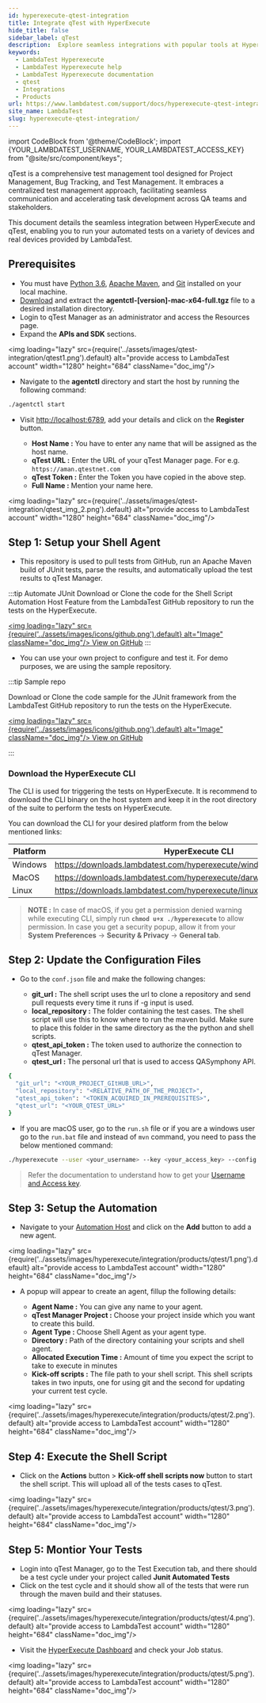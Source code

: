 ```yaml
---
id: hyperexecute-qtest-integration
title: Integrate qTest with HyperExecute
hide_title: false
sidebar_label: qTest
description:  Explore seamless integrations with popular tools at HyperExecute. Enhance your testing workflow for faster, efficient cross-browser testing.
keywords:
  - LambdaTest Hyperexecute
  - LambdaTest Hyperexecute help
  - LambdaTest Hyperexecute documentation
  - qtest
  - Integrations
  - Products
url: https://www.lambdatest.com/support/docs/hyperexecute-qtest-integration/
site_name: LambdaTest
slug: hyperexecute-qtest-integration/
---
```


import CodeBlock from '@theme/CodeBlock';
import {YOUR_LAMBDATEST_USERNAME, YOUR_LAMBDATEST_ACCESS_KEY} from "@site/src/component/keys";

<script type="application/ld+json"
      dangerouslySetInnerHTML={{ __html: JSON.stringify({
       "@context": "https://schema.org",
        "@type": "BreadcrumbList",
        "itemListElement": [{
          "@type": "ListItem",
          "position": 1,
          "name": "Home",
          "item": "https://www.lambdatest.com"
        },{
          "@type": "ListItem",
          "position": 2,
          "name": "Support",
          "item": "https://www.lambdatest.com/support/docs/"
        },{
          "@type": "ListItem",
          "position": 3,
          "name": "Integration with Products",
          "item": "https://www.lambdatest.com/support/docs/hyperexecute-qtest-integration/"
        }]
      })
    }}
></script>

qTest is a comprehensive test management tool designed for Project Management, Bug Tracking, and Test Management. It embraces a centralized test management approach, facilitating seamless communication and accelerating task development across QA teams and stakeholders.

This document details the seamless integration between HyperExecute and qTest, enabling you to run your automated tests on a variety of devices and real devices provided by LambdaTest.

## Prerequisites

- You must have [Python 3.6](https://www.python.org/downloads/), [Apache Maven](https://maven.apache.org), and [Git](https://git-scm.com/download/) installed on your local machine.
- [Download](https://support-hub.tricentis.com/open?sys_kb_id=194a54eedb4f5c181ea7bb13f3961950&id=kb_article_view&number=KB0015571) and extract the **agentctl-[version]-mac-x64-full.tgz** file to a desired installation directory.
- Login to qTest Manager as an administrator and access the Resources page.
- Expand the **APIs and SDK** sections.
   
<img loading="lazy" src={require('../assets/images/qtest-integration/qtest1.png').default} alt="provide access to LambdaTest account" width="1280" height="684" className="doc_img"/>

- Navigate to the **agentctl** directory and start the host by running the following command:

```bash
./agentctl start
```

- Visit [http://localhost:6789](http://localhost:6789), add your details and click on the **Register** button.

    - **Host Name :** You have to enter any name that will be assigned as the host name.
    - **qTest URL :** Enter the URL of your qTest Manager page. For e.g. `https://aman.qtestnet.com`
    - **qTest Token :** Enter the Token you have copied in the above step.
    - **Full Name :** Mention your name here.

<img loading="lazy" src={require('../assets/images/qtest-integration/qtest_img_2.png').default} alt="provide access to LambdaTest account" width="1280" height="684" className="doc_img"/>

## Step 1: Setup your Shell Agent

- This repository is used to pull tests from GitHub, run an Apache Maven build of JUnit tests, parse the results, and automatically upload the test results to qTest Manager.

:::tip Automate JUnit
Download or Clone the code for the Shell Script Automation Host Feature from the LambdaTest GitHub repository to run the tests on the HyperExecute.

<a href="https://github.com/LambdaTest/hyperexecute-xcui-sample" className="github__anchor"><img loading="lazy" src={require('../assets/images/icons/github.png').default} alt="Image" className="doc_img"/> View on GitHub</a>
:::

- You can use your own project to configure and test it. For demo purposes, we are using the sample repository.

:::tip Sample repo

Download or Clone the code sample for the JUnit framework from the LambdaTest GitHub repository to run the tests on the HyperExecute.

<a href="https://github.com/LambdaTest/junit-selenium-hyperexecute-sample" className="github__anchor"><img loading="lazy" src={require('../assets/images/icons/github.png').default} alt="Image" className="doc_img"/> View on GitHub</a>

:::

### Download the HyperExecute CLI

The CLI is used for triggering the tests on HyperExecute. It is recommend to download the CLI binary on the host system and keep it in the root directory of the suite to perform the tests on HyperExecute.

You can download the CLI for your desired platform from the below mentioned links:

| Platform | HyperExecute CLI |
| ---------| ---------------- |
| Windows | https://downloads.lambdatest.com/hyperexecute/windows/hyperexecute.exe |
| MacOS | https://downloads.lambdatest.com/hyperexecute/darwin/hyperexecute |
| Linux | https://downloads.lambdatest.com/hyperexecute/linux/hyperexecute |

> **NOTE :** In case of macOS, if you get a permission denied warning while executing CLI, simply run **`chmod u+x ./hyperexecute`** to allow permission. In case you get a security popup, allow it from your **System Preferences** → **Security & Privacy** → **General tab**.

## Step 2: Update the Configuration Files

- Go to the `conf.json` file and make the following changes:

    - **git_url :** The shell script uses the url to clone a repository and send pull requests every time it runs if -g input is used.
    - **local_repository :** The folder containing the test cases. The shell script will use this to know where to run the maven build. Make sure to place this folder in the same directory as the the python and shell scripts.
    - **qtest_api_token :** The token used to authorize the connection to qTest Manager.
    - **qtest_url :** The personal url that is used to access QASymphony API.

```bash
{
  "git_url": "<YOUR_PROJECT_GItHUB_URL>",
  "local_repository": "<RELATIVE_PATH_OF_THE_PROJECT>",
  "qtest_api_token": "<TOKEN_ACQUIRED_IN_PREREQUISITES>",
  "qtest_url": "<YOUR_QTEST_URL>"
}
```

- If you are macOS user, go to the `run.sh` file or if you are a windows user go to the `run.bat` file and instead of `mvn` command, you need to pass the below mentioned command:

```bash
./hyperexecute --user <your_username> --key <your_access_key> --config <path_of_yaml_file> --download-artifacts
```

> Refer the documentation to understand how to get your [Username and Access key](https://www.lambdatest.com/support/docs/hyperexecute-how-to-get-my-username-and-access-key/).

## Step 3: Setup the Automation

- Navigate to your [Automation Host](http://localhost:6789/home) and click on the **Add** button to add a new agent.

<img loading="lazy" src={require('../assets/images/hyperexecute/integration/products/qtest/1.png').default} alt="provide access to LambdaTest account" width="1280" height="684" className="doc_img"/>

- A popup will appear to create an agent, fillup the following details:

    - **Agent Name :** You can give any name to your agent.
    - **qTest Manager Project :** Choose your project inside which you want to create this build.
    - **Agent Type :** Choose Shell Agent as your agent type.
    - **Directory :** Path of the directory containing your scripts and shell agent.
    - **Allocated Execution Time :** Amount of time you expect the script to take to execute in minutes
    - **Kick-off scripts :** The file path to your shell script. This shell scripts takes in two inputs, one for using git and the second for updating your current test cycle.

<img loading="lazy" src={require('../assets/images/hyperexecute/integration/products/qtest/2.png').default} alt="provide access to LambdaTest account" width="1280" height="684" className="doc_img"/>

## Step 4: Execute the Shell Script

- Click on the **Actions** button > **Kick-off shell scripts now** button to start the shell script. This will upload all of the tests cases to qTest.

<img loading="lazy" src={require('../assets/images/hyperexecute/integration/products/qtest/3.png').default} alt="provide access to LambdaTest account" width="1280" height="684" className="doc_img"/>

## Step 5: Montior Your Tests

- Login into qTest Manager, go to the Test Execution tab, and there should be a test cycle under your project called **Junit Automated Tests**
- Click on the test cycle and it should show all of the tests that were run through the maven build and their statuses.

<img loading="lazy" src={require('../assets/images/hyperexecute/integration/products/qtest/4.png').default} alt="provide access to LambdaTest account" width="1280" height="684" className="doc_img"/>

- Visit the [HyperExecute Dashboard](https://hyperexecute.lambdatest.com/hyperexecute) and check your Job status. 

<img loading="lazy" src={require('../assets/images/hyperexecute/integration/products/qtest/5.png').default} alt="provide access to LambdaTest account" width="1280" height="684" className="doc_img"/>